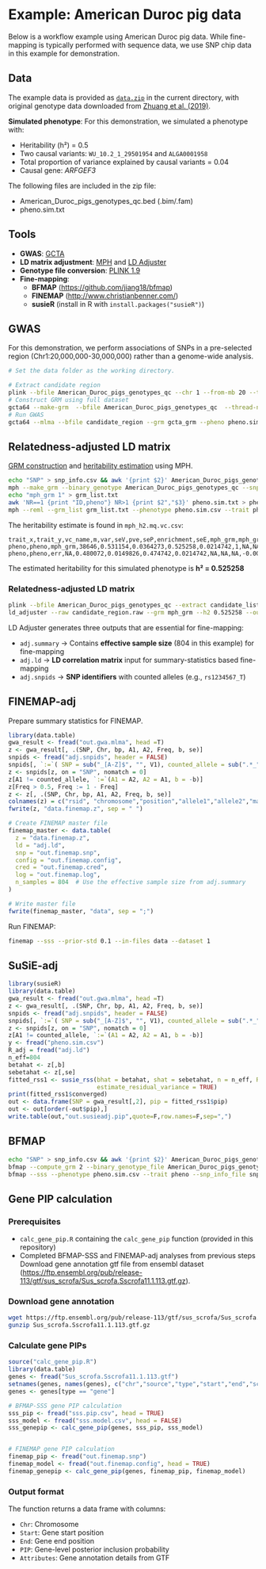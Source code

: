# Example: American Duroc pig data
Below is a workflow example using American Duroc pig data. While fine-mapping is typically performed with sequence data, we use SNP chip data in this example for demonstration.

## Data
The example data is provided as [`data.zip`](./data.zip) in the current directory, with original genotype data downloaded from [Zhuang et al. (2019)](https://journals.plos.org/plosone/article?id=10.1371/journal.pone.0218263).

**Simulated phenotype**: For this demonstration, we simulated a phenotype with:
- Heritability (h²) = 0.5
- Two causal variants: `WU_10.2_1_29501954` and `ALGA0001958`
- Total proportion of variance explained by causal variants = 0.04
- Causal gene: *ARFGEF3*

The following files are included in the zip file:
- American_Duroc_pigs_genotypes_qc.bed (.bim/.fam)
- pheno.sim.txt

## Tools
- **GWAS**: [GCTA](https://yanglab.westlake.edu.cn/software/gcta/#MLMA)
- **LD matrix adjustment**: [MPH](https://jiang18.github.io/mph/) and [LD Adjuster](../ld_adjuster/)
- **Genotype file conversion**: [PLINK 1.9](https://www.cog-genomics.org/plink/)
- **Fine-mapping**:
  - **BFMAP** (https://github.com/jiang18/bfmap)
  - **FINEMAP** (http://www.christianbenner.com/)
  - **susieR** (install in R with `install.packages("susieR")`)


## GWAS
For this demonstration, we perform associations of SNPs in a pre-selected region (Chr1:20,000,000-30,000,000) rather than a genome-wide analysis.

```bash
# Set the data folder as the working directory.

# Extract candidate region
plink --bfile American_Duroc_pigs_genotypes_qc --chr 1 --from-mb 20 --to-mb 30 --make-bed --out candidate_region
# Construct GRM using full dataset
gcta64 --make-grm  --bfile American_Duroc_pigs_genotypes_qc  --thread-num 10  --out gcta_grm
# Run GWAS
gcta64 --mlma --bfile candidate_region --grm gcta_grm --pheno pheno.sim.txt --thread-num 10  --out out.gwa
````

## Relatedness-adjusted LD matrix

[GRM construction](https://jiang18.github.io/mph/options/#making-a-grm-from-snps) and [heritability estimation](https://jiang18.github.io/mph/options/#remlminque) using MPH.
```bash
echo "SNP" > snp_info.csv && awk '{print $2}' American_Duroc_pigs_genotypes_qc.bim >> snp_info.csv
mph --make_grm --binary_genotype American_Duroc_pigs_genotypes_qc --snp_info snp_info.csv --num_threads 10 --out mph_grm
echo "mph_grm 1" > grm_list.txt
awk 'NR==1 {print "ID,pheno"} NR>1 {print $2","$3}' pheno.sim.txt > pheno.sim.csv
mph --reml --grm_list grm_list.txt --phenotype pheno.sim.csv --trait pheno --num_threads 10 --out mph_h2
````

The heritability estimate is found in `mph_h2.mq.vc.csv`:
```
trait_x,trait_y,vc_name,m,var,seV,pve,seP,enrichment,seE,mph_grm,mph_grm,err
pheno,pheno,mph_grm,38646,0.531154,0.0364273,0.525258,0.0214742,1,NA,NA,0.00132695,-0.000221669
pheno,pheno,err,NA,0.480072,0.0149826,0.474742,0.0214742,NA,NA,NA,-0.000221669,0.000224478
```
The estimated heritability for this simulated phenotype is **h² = 0.525258**


### Relatedness-adjusted LD matrix
```bash
plink --bfile American_Duroc_pigs_genotypes_qc --extract candidate_list.csv --recode A --out candidate_region 
ld_adjuster --raw candidate_region.raw --grm mph_grm --h2 0.525258 --out adj --threads 10
````
LD Adjuster generates three outputs that are essential for fine-mapping:
- `adj.summary` → Contains **effective sample size** (804 in this example) for fine-mapping
- `adj.ld` → **LD correlation matrix** input for summary-statistics based fine-mapping
- `adj.snpids` → **SNP identifiers** with counted alleles (e.g., `rs1234567_T`)


## FINEMAP-adj
Prepare summary statistics for FINEMAP.
```R
library(data.table)
gwa_result <- fread("out.gwa.mlma", head =T)
z <- gwa_result[, .(SNP, Chr, bp, A1, A2, Freq, b, se)]
snpids <- fread("adj.snpids", header = FALSE)
snpids[, `:=`( SNP = sub("_[A-Z]$", "", V1), counted_allele = sub(".*_", "", V1))]
z <- snpids[z, on = "SNP", nomatch = 0]
z[A1 != counted_allele, `:=`(A1 = A2, A2 = A1, b = -b)]
z[Freq > 0.5, Freq := 1 - Freq]
z <- z[, .(SNP, Chr, bp, A1, A2, Freq, b, se)]
colnames(z) = c("rsid", "chromosome","position","allele1","allele2","maf", "beta","se")
fwrite(z, "data.finemap.z", sep = " ")

# Create FINEMAP master file
finemap_master <- data.table(
  z = "data.finemap.z",
  ld = "adj.ld",
  snp = "out.finemap.snp",
  config = "out.finemap.config", 
  cred = "out.finemap.cred",
  log = "out.finemap.log",
  n_samples = 804  # Use the effective sample size from adj.summary
)

# Write master file
fwrite(finemap_master, "data", sep = ";")
```
Run FINEMAP:
```bash
finemap --sss --prior-std 0.1 --in-files data --dataset 1
```

## SuSiE-adj

```R
library(susieR)
library(data.table)
gwa_result <- fread("out.gwa.mlma", head =T)
z <- gwa_result[, .(SNP, Chr, bp, A1, A2, Freq, b, se)]
snpids <- fread("adj.snpids", header = FALSE)
snpids[, `:=`( SNP = sub("_[A-Z]$", "", V1), counted_allele = sub(".*_", "", V1))]
z <- snpids[z, on = "SNP", nomatch = 0]
z[A1 != counted_allele, `:=`(A1 = A2, A2 = A1, b = -b)]
y <- fread("pheno.sim.csv")
R_adj = fread("adj.ld")
n_eff=804
betahat <- z[,b]
sebetahat <- z[,se]
fitted_rss1 <- susie_rss(bhat = betahat, shat = sebetahat, n = n_eff, R = R_adj, var_y = var(y[,2]), L = 5,
                         estimate_residual_variance = TRUE)
print(fitted_rss1$converged)
out <- data.frame(SNP = gwa_result[,2], pip = fitted_rss1$pip)
out <- out[order(-out$pip),]
write.table(out,"out.susieadj.pip",quote=F,row.names=F,sep=",")
```

## BFMAP
```bash
echo "SNP" > snp_info.csv && awk '{print $2}' American_Duroc_pigs_genotypes_qc.bim >> snp_info.csv
bfmap --compute_grm 2 --binary_genotype_file American_Duroc_pigs_genotypes_qc --snp_info_file snp_info.csv --output bfmap_grm --num_threads 10
bfmap --sss --phenotype pheno.sim.csv --trait pheno --snp_info_file snp_info.csv --binary_genotype_file candidate_region --binary_grm bfmap_grm --heritability 0.525258 --output sss --num_threads 10
```

## Gene PIP calculation

### Prerequisites
- `calc_gene_pip.R` containing the `calc_gene_pip` function (provided in this repository)
- Completed BFMAP-SSS and FINEMAP-adj analyses from previous steps
Download gene annotation gtf file from ensembl dataset (https://ftp.ensembl.org/pub/release-113/gtf/sus_scrofa/Sus_scrofa.Sscrofa11.1.113.gtf.gz).


### Download gene annotation
```bash
wget https://ftp.ensembl.org/pub/release-113/gtf/sus_scrofa/Sus_scrofa.Sscrofa11.1.113.gtf.gz
gunzip Sus_scrofa.Sscrofa11.1.113.gtf.gz
````
### Calculate gene PIPs
```R
source("calc_gene_pip.R")
library(data.table)
genes <- fread("Sus_scrofa.Sscrofa11.1.113.gtf")
setnames(genes, names(genes), c("chr","source","type","start","end","score","strand","phase","attributes") )
genes <- genes[type == "gene"]

# BFMAP-SSS gene PIP calculation
sss_pip <- fread("sss.pip.csv", head = TRUE)
sss_model <- fread("sss.model.csv", head = FALSE)
sss_genepip <- calc_gene_pip(genes, sss_pip, sss_model)


# FINEMAP gene PIP calculation  
finemap_pip <- fread("out.finemap.snp")
finemap_model <- fread("out.finemap.config", head = TRUE)
finemap_genepip <- calc_gene_pip(genes, finemap_pip, finemap_model)
```
### Output format
The function returns a data frame with columns:
- `Chr`: Chromosome
- `Start`: Gene start position
- `End`: Gene end position  
- `PIP`: Gene-level posterior inclusion probability
- `Attributes`: Gene annotation details from GTF
